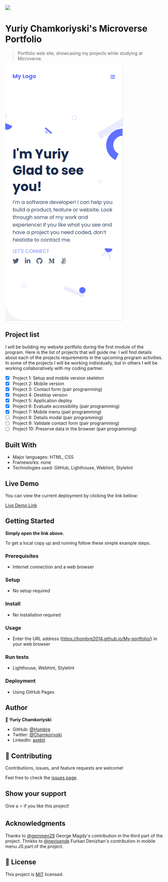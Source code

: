![](https://img.shields.io/badge/Microverse-blueviolet)

# Yuriy Chamkoriyski's Microverse Portfolio

> Portfolio web site, showcasing my projects while studying at Microverse.

![screenshot](./img/app-screenshot.png)

## Project list

I will be building my website portfolio during the first module of the program. Here is the list of projects that will guide me. I will find details about each of the projects requirements in the upcoming program activities. In some of the projects I will be working individually, but in others I will be working collaboratively with my coding partner.

- [x] Project 1: Setup and mobile version skeleton
- [x] Project 2: Mobile version
- [x] Project 3: Contact form (pair programming)
- [x] Project 4: Desktop version
- [x] Project 5: Application deploy
- [x] Project 6: Evaluate accessibility (pair programming)
- [x] Project 7: Mobile menu (pair programming)
- [ ] Project 8: Details modal (pair programming)
- [ ] Project 9: Validate contact form (pair programming)
- [ ] Project 10: Preserve data in the browser (pair programming)

## Built With

- Major languages: HTML, CSS
- Frameworks: none
- Technologies used: GitHub, Lighthouse, Webhint, Stylelint

## Live Demo

You can view the current deployment by clicking the link bellow:

[Live Demo Link](https://hombre2014.github.io/My-portfolio/)

## Getting Started

**Simply open the link above.**

To get a local copy up and running follow these simple example steps.

### Prerequisites

- Internet connection and a web browser

### Setup

- No setup required

### Install

- No installation required

### Usage

- Enter the URL address (https://hombre2014.github.io/My-portfolio/) in your web browser

### Run tests

- Lighthouse, Webhint, Stylelint

### Deployment

- Using GitHub Pages

## Author

👤 **Yuriy Chamkoriyski**

- GitHub: [@Hombre](https://github.com/Hombre)
- Twitter: [@Chamkoriyski](https://twitter.com/Chamkoriyski)
- LinkedIn: [axebit](https://linkedin.com/in/axebit)

## 🤝 Contributing

Contributions, issues, and feature requests are welcome!

Feel free to check the [issues page](https://github.com/Hombre/My-portfolio/issues).

## Show your support

Give a ⭐️ if you like this project!

## Acknowledgments

Thanks to [@gemmen29](https://github.com/gemmen29) George Magdy's contribution in the third part of the project.
Thnkks to [@nevisende](https://github.com/nevisende) Furkan Denizhan's contribution in mobile menu JS part of the project.

## 📝 License

This project is [MIT](./MIT.md) licensed.

